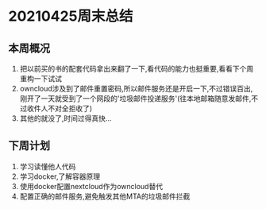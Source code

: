 ﻿# 20210425周末总结
## 本周概况
1. 把以前买的书的配套代码拿出来翻了一下,看代码的能力也挺重要,看看下个周重构一下试试
2. owncloud涉及到了邮件重置密码,所以邮件服务还是开启一下,不过错误百出,刚开了一天就受到了一个网段的'垃圾邮件投递服务'(往本地邮箱随意发邮件,不过收件人不对全拒收了)
3. 其他的就没了,时间过得真快...
## 下周计划
1. 学习读懂他人代码
2. 学习docker,了解容器原理
3. 使用docker配置nextcloud作为owncloud替代
4. 配置正确的邮件服务,避免触发其他MTA的垃圾邮件拦截

